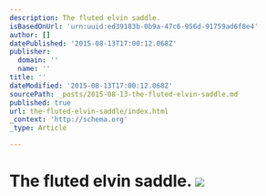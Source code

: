 ```yaml
---
description: The fluted elvin saddle.
isBasedOnUrl: 'urn:uuid:ed39183b-0b9a-47c6-956d-91759ad6f8e4'
author: []
datePublished: '2015-08-13T17:00:12.068Z'
publisher:
  domain: ''
  name: ''
title: ''
dateModified: '2015-08-13T17:00:12.068Z'
sourcePath: _posts/2015-08-13-the-fluted-elvin-saddle.md
published: true
url: the-fluted-elvin-saddle/index.html
_context: 'http://schema.org'
_type: Article

---
```

# The fluted elvin saddle. ![](https://the-grid-user-content.s3-us-west-2.amazonaws.com/44e7c46f-9c42-4306-bbc2-39ca404cf45d.png)